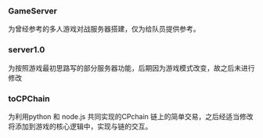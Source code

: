 
### GameServer
  为曾经参考的多人游戏对战服务器搭建，仅为给队员提供参考。

### server1.0
  为按照游戏最初思路写的部分服务器功能，后期因为游戏模式改变，故之后未进行修改

### toCPChain
  为利用python 和 node.js 共同实现的CPchain 链上的简单交易，之后经适当修改将添加到游戏的核心逻辑中，实现与链的交互。

